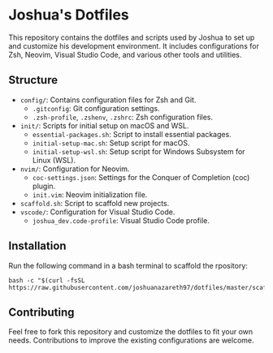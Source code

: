 # Joshua's Dotfiles

This repository contains the dotfiles and scripts used by Joshua to set up and customize his development environment. It includes configurations for Zsh, Neovim, Visual Studio Code, and various other tools and utilities.

## Structure

- `config/`: Contains configuration files for Zsh and Git.
  - `.gitconfig`: Git configuration settings.
  - `.zsh-profile`, `.zshenv`, `.zshrc`: Zsh configuration files.
- `init/`: Scripts for initial setup on macOS and WSL.
  - `essential-packages.sh`: Script to install essential packages.
  - `initial-setup-mac.sh`: Setup script for macOS.
  - `initial-setup-wsl.sh`: Setup script for Windows Subsystem for Linux (WSL).
- `nvim/`: Configuration for Neovim.
  - `coc-settings.json`: Settings for the Conquer of Completion (coc) plugin.
  - `init.vim`: Neovim initialization file.
- `scaffold.sh`: Script to scaffold new projects.
- `vscode/`: Configuration for Visual Studio Code.
  - `joshua_dev.code-profile`: Visual Studio Code profile.

## Installation

Run the following command in a bash terminal to scaffold the rpository:

```
bash -c "$(curl -fsSL https://raw.githubusercontent.com/joshuanazareth97/dotfiles/master/scaffold.sh)"
```

## Contributing

Feel free to fork this repository and customize the dotfiles to fit your own needs. Contributions to improve the existing configurations are welcome.
